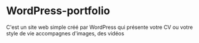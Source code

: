 # WordPress-portfolio
C'est un site web simple créé par WordPress qui présente votre CV ou votre style de vie accompagnes d'images, des vidéos
